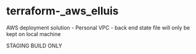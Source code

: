 # terraform-_aws_elluis
AWS deployment solution - Personal VPC - back end state file will only be kept on local machine



STAGING BUILD ONLY